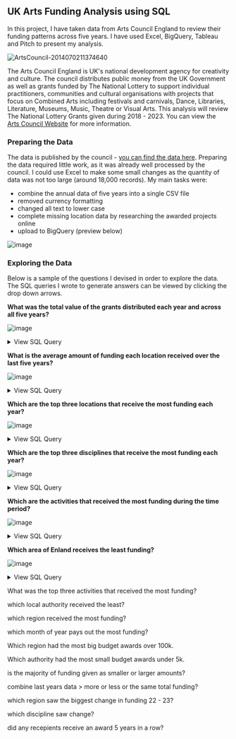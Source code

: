 ## UK Arts Funding Analysis using SQL

In this project, I have taken data from Arts Council England to review their funding patterns across five years.  I have used Excel, BigQuery, Tableau and Pitch to present my analysis.  

![ArtsCouncil-2014070211374640](https://github.com/alccrts/SQL_Projects/assets/138128361/7bf3674b-c106-4c37-a7ca-c6f407c81554)

The Arts Council England is UK's national development agency for creativity and culture.  The council distributes public money from the UK Government as well as grants funded by The National Lottery to support individual practitioners, communities and cultural organisations with projects that focus on Combined Arts including festivals and carnivals, Dance, Libraries, Literature, Museums, Music, Theatre or Visual Arts.  This analysis will review The National Lottery Grants given during 2018 - 2023.  You can view the [Arts Council Website](https://www.artscouncil.org.uk/ProjectGrants) for more information.   

### Preparing the Data

The data is published by the council - [you can find the data here](https://www.artscouncil.org.uk/research-and-data/our-data).   Preparing the data required little work, as it was already well processed by the council.  I could use Excel to make some small changes as the quantity of data was not too large (around 18,000 records).  My main tasks were:
* combine the annual data of five years into a single CSV file 
* removed currency formatting
* changed all text to lower case
* complete missing location data by researching the awarded projects online
* upload to BigQuery (preview below)

![image](https://github.com/alccrts/SQL_Projects/assets/138128361/039e7763-8ecf-43af-b698-9d8df64166c5)

### Exploring the Data

Below is a sample of the questions I devised in order to explore the data.  The SQL queries I wrote to generate answers can be viewed by clicking the drop down arrows.  

**What was the total value of the grants distributed each year and across all five years?** 

![image](https://github.com/alccrts/SQL_Projects/assets/138128361/8019695c-c754-44c4-bf1b-03bd44cfcf64)
<details>
<summary>View SQL Query</summary>
<br>
  
```sql
SELECT 

(
  
SELECT sum(award_amount) 
FROM `acedata.acedata.acedata`
WHERE year = 2019) AS total_2019 ,  

(

SELECT sum(award_amount) 
FROM `acedata.acedata.acedata`
WHERE year = 2020) AS total_2020, 

(

SELECT sum(award_amount) 
FROM `acedata.acedata.acedata`
WHERE year = 2021) AS total_2021, 

(

SELECT sum(award_amount) 
FROM `acedata.acedata.acedata`
WHERE year = 2022) AS total_2022, 

(

SELECT sum(award_amount) 
FROM `acedata.acedata.acedata`
WHERE year = 2023) AS total_2023, 

(
SELECT sum(award_amount) 
FROM `acedata.acedata.acedata`) AS total_all_years

```
</details>


**What is the average amount of funding each location received over the last five years?**

![image](https://github.com/alccrts/SQL_Projects/assets/138128361/6592e0d1-3ec1-4a6e-b9e8-fe9e1872672c)
<details>
<summary>View SQL Query</summary>
<br>
  
```sql
WITH `acedata.acedata.sumaward` as (
  
  SELECT 
    local_authority, 
    SUM(award_amount) as t
FROM `acedata.acedata.acedata` 
GROUP BY local_authority
ORDER BY t DESC)

SELECT 
  ROUND(AVG(t),0) AS average_funding FROM `acedata.acedata.sumaward`
```
</details>

**Which are the top three locations that receive the most funding each year?**

![image](https://github.com/alccrts/SQL_Projects/assets/138128361/d6dbaa31-e0f8-4b8a-903b-21d4a56bb7a9)
<details>
<summary>View SQL Query</summary>
<br>
  
```sql
WITH  `acedata.acedata.top_locations19` AS(

SELECT 
  local_authority AS local_authority_2019,
  DENSE_RANK() OVER (PARTITION BY year ORDER BY sum(award_amount) DESC ) AS RANK
FROM `acedata.acedata.acedata`
WHERE YEAR = 2019
GROUP BY local_authority, year), 

 `acedata.acedata.top_locations20` AS(

SELECT 
  local_authority AS local_authority_2020,
  DENSE_RANK() OVER (PARTITION BY year ORDER BY sum(award_amount) DESC ) AS RANK
FROM `acedata.acedata.acedata`
WHERE YEAR = 2020
GROUP BY local_authority, year), 

 `acedata.acedata.top_locations21` AS(

SELECT 
  local_authority AS local_authority_2021,
  DENSE_RANK() OVER (PARTITION BY year ORDER BY sum(award_amount) DESC ) AS RANK
FROM `acedata.acedata.acedata`
WHERE YEAR = 2021
GROUP BY local_authority, year), 

 `acedata.acedata.top_locations22` AS(

SELECT 
  local_authority AS local_authority_2022,
  DENSE_RANK() OVER (PARTITION BY year ORDER BY sum(award_amount) DESC ) AS RANK
FROM `acedata.acedata.acedata`
WHERE YEAR = 2022
GROUP BY local_authority, year), 

 `acedata.acedata.top_locations23` AS(

SELECT 
  local_authority AS local_authority_2023,
  DENSE_RANK() OVER (PARTITION BY year ORDER BY sum(award_amount) DESC ) AS RANK
FROM `acedata.acedata.acedata`
WHERE YEAR = 2023
GROUP BY local_authority, year)


SELECT a.local_authority_2019, b.local_authority_2020, c.local_authority_2021, d.local_authority_2022, e.local_authority_2023 from `acedata.acedata.top_locations19` AS a JOIN `acedata.acedata.top_locations20` AS b ON (a.rank=b.rank) JOIN `acedata.acedata.top_locations21` as c ON (c.rank=b.rank) JOIN `acedata.acedata.top_locations22` as d ON (c.rank=d.rank) JOIN `acedata.acedata.top_locations23` as e ON (e.rank=d.rank)
WHERE a.rank < 4
```
</details>


**Which are the top three disciplines that receive the most funding each year?**

![image](https://github.com/alccrts/SQL_Projects/assets/138128361/50035312-8b1f-40a0-a17c-7c157695c83e)
<details>
<summary>View SQL Query</summary>
<br>
  
```sql
WITH  `acedata.acedata.top_disciplines19` AS(

SELECT 
  main_discipline AS top_dis_2019,
  DENSE_RANK() OVER (PARTITION BY year ORDER BY sum(award_amount) DESC ) AS RANK
FROM `acedata.acedata.acedata`
WHERE YEAR = 2019
GROUP BY main_discipline, year), 

 `acedata.acedata.top_disciplines20` AS(

SELECT 
  main_discipline AS top_dis_2020,
  DENSE_RANK() OVER (PARTITION BY year ORDER BY sum(award_amount) DESC ) AS RANK
FROM `acedata.acedata.acedata`
WHERE YEAR = 2020
GROUP BY main_discipline, year), 

 `acedata.acedata.top_disciplines21` AS(

SELECT 
  main_discipline AS top_dis_2021,
  DENSE_RANK() OVER (PARTITION BY year ORDER BY sum(award_amount) DESC ) AS RANK
FROM `acedata.acedata.acedata`
WHERE YEAR = 2021
GROUP BY main_discipline, year), 

 `acedata.acedata.top_disciplines22` AS(

SELECT 
  main_discipline AS top_dis_2022,
  DENSE_RANK() OVER (PARTITION BY year ORDER BY sum(award_amount) DESC ) AS RANK
FROM `acedata.acedata.acedata`
WHERE YEAR = 2022
GROUP BY main_discipline, year), 

 `acedata.acedata.top_disciplines23` AS(

SELECT 
  main_discipline AS top_dis_2023,
  DENSE_RANK() OVER (PARTITION BY year ORDER BY sum(award_amount) DESC ) AS RANK
FROM `acedata.acedata.acedata`
WHERE YEAR = 2023
GROUP BY main_discipline, year)


SELECT a.top_dis_2019, b.top_dis_2020, c.top_dis_2021, d.top_dis_2022, e.top_dis_2023 from `acedata.acedata.top_disciplines19` AS a JOIN `acedata.acedata.top_disciplines20` AS b ON (a.rank=b.rank) JOIN `acedata.acedata.top_disciplines21` as c ON (c.rank=b.rank) JOIN `acedata.acedata.top_disciplines22` as d ON (c.rank=d.rank) JOIN `acedata.acedata.top_disciplines23` as e ON (e.rank=d.rank)
WHERE a.rank < 4
```
</details>


**Which are the activities that received the most funding during the time period?**

![image](https://github.com/alccrts/SQL_Projects/assets/138128361/92e8db2d-fce6-4dab-ad55-10f5d631e5c4)
<details>
<summary>View SQL Query</summary>
<br>
  
```sql
SELECT activity_name, main_discipline, award_amount, year
FROM `acedata.acedata.acedata`
ORDER BY award_amount DESC
LIMIT 5
```
</details>


**Which area of Enland receives the least funding?**

![image](https://github.com/alccrts/SQL_Projects/assets/138128361/432d15ef-dc9f-4094-9157-59fd5eb88a09)
<details>
<summary>View SQL Query</summary>
<br>
  
```sql
WITH  `acedata.acedate.area19` AS(

SELECT 
  ace_area AS area2019,
  DENSE_RANK() OVER (PARTITION BY year ORDER BY sum(award_amount) ASC ) AS RANK
FROM `acedata.acedata.acedata`
WHERE YEAR = 2019
GROUP BY  ace_area, year), 

 `acedata.acedata.area20` AS(

SELECT 
  ace_area AS area2022,
  DENSE_RANK() OVER (PARTITION BY year ORDER BY sum(award_amount) ASC ) AS RANK
FROM `acedata.acedata.acedata`
WHERE YEAR = 2020
GROUP BY  ace_area, year), 

 `acedata.acedata.area21` AS(

SELECT 
  ace_area AS area2021,
  DENSE_RANK() OVER (PARTITION BY year ORDER BY sum(award_amount) ASC ) AS RANK
FROM `acedata.acedata.acedata`
WHERE YEAR = 2021
GROUP BY  ace_area, year), 

 `acedata.acedata.area22` AS(

SELECT 
  ace_area AS area2022,
  DENSE_RANK() OVER (PARTITION BY year ORDER BY sum(award_amount) ASC ) AS RANK
FROM `acedata.acedata.acedata`
WHERE YEAR = 2022
GROUP BY  ace_area, year), 

 `acedata.acedata.area23` AS(

SELECT 
  ace_area AS area23,
  DENSE_RANK() OVER (PARTITION BY year ORDER BY sum(award_amount) ASC ) AS RANK
FROM `acedata.acedata.acedata`
WHERE YEAR = 2023
GROUP BY  ace_area, year)


SELECT a.area2019, b.area2022, c.area2021, d.area2022, e.area23 from `acedata.acedate.area19` AS a JOIN `acedata.acedata.area20` AS b ON (a.rank=b.rank) JOIN `acedata.acedata.area21` as c ON (c.rank=b.rank) JOIN `acedata.acedata.area22` as d ON (c.rank=d.rank) JOIN `acedata.acedata.area23` as e ON (e.rank=d.rank)
WHERE a.rank < 2
```
</details>


What was the top three activities that received the  most funding?

which local authority received the least?

which region received the most funding? 

which month of year pays out the most funding?  

Which region had the most big budget awards over 100k. 

Which authority had the most small budget awards under 5k. 

is the majority of funding given as smaller or larger amounts? 

combine last years data > more or less or the same total funding?

which region saw the biggest change in funding 22 - 23?

which discipline saw change? 

did any recepients receive an award 5 years in a row?  



